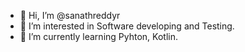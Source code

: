 - 👋 Hi, I’m @sanathreddyr
- 👀 I’m interested in Software developing and Testing.
- 🌱 I’m currently learning Pyhton, Kotlin.

